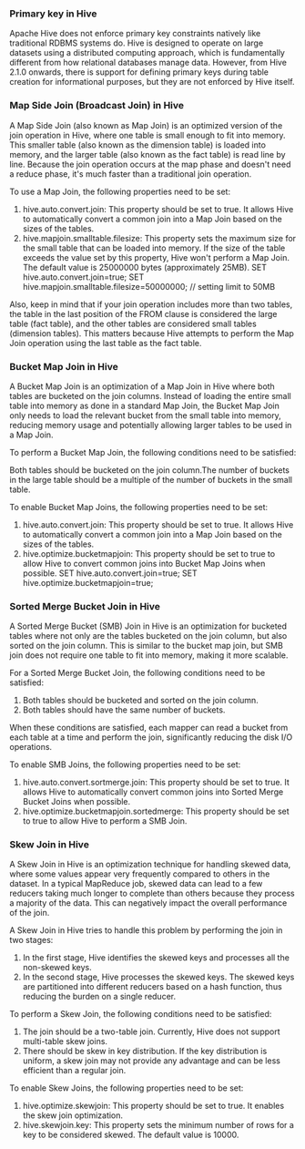 

### **Primary key in Hive**

Apache Hive does not enforce primary key constraints natively like traditional RDBMS systems do. Hive is designed to operate on large datasets using a distributed computing approach, which is fundamentally different from how relational databases manage data.
However, from Hive 2.1.0 onwards, there is support for defining primary keys during table creation for informational purposes, but they are not enforced by Hive itself.


### **Map Side Join (Broadcast Join) in Hive**

A Map Side Join (also known as Map Join) is an optimized version of the join operation in Hive, where one table is small enough to fit into memory. This smaller table (also known as the dimension table) is loaded into memory, and the larger table (also known as the fact table) is read line by line. Because the join operation occurs at the map phase and doesn't need a reduce phase, it's much faster than a traditional join operation.

To use a Map Join, the following properties need to be set:

 1. hive.auto.convert.join: This property should be set to true. It allows Hive to automatically convert a common join into a Map Join based on the sizes of the tables.
 2. hive.mapjoin.smalltable.filesize: This property sets the maximum size for the small table that can be loaded into memory. If the size of the table exceeds the value set by this property, Hive won't perform a Map Join. The default value is 25000000 bytes (approximately 25MB).
    SET hive.auto.convert.join=true;
    SET hive.mapjoin.smalltable.filesize=50000000;  // setting limit to 50MB

Also, keep in mind that if your join operation includes more than two tables, the table in the last position of the FROM clause is considered the large table (fact table), and the other tables are considered small tables 
(dimension tables). This matters because Hive attempts to perform the Map Join operation using the last table as the fact table.

### **Bucket Map Join in Hive**
A Bucket Map Join is an optimization of a Map Join in Hive where both tables are bucketed on the join columns. Instead of loading the entire small table into memory as done in a standard Map Join, the Bucket Map Join only needs to load the relevant bucket from the small table into memory, reducing memory usage and potentially allowing larger tables to be used in a Map Join.

To perform a Bucket Map Join, the following conditions need to be satisfied:

Both tables should be bucketed on the join column.The number of buckets in the large table should be a multiple of the number of buckets in the small table.

To enable Bucket Map Joins, the following properties need to be set:

 1. hive.auto.convert.join: This property should be set to true. It allows Hive to automatically convert a common join into a Map Join based on the sizes of the tables.
 2. hive.optimize.bucketmapjoin: This property should be set to true to allow Hive to convert common joins into Bucket Map Joins when possible.
    SET hive.auto.convert.join=true;
    SET hive.optimize.bucketmapjoin=true;

### **Sorted Merge Bucket Join in Hive**

A Sorted Merge Bucket (SMB) Join in Hive is an optimization for bucketed tables where not only are the tables bucketed on the join column, but also sorted on the join column. This is similar to the bucket map join, but SMB join does not require one table to fit into memory, making it more scalable.

For a Sorted Merge Bucket Join, the following conditions need to be satisfied:

1. Both tables should be bucketed and sorted on the join column.
2. Both tables should have the same number of buckets.


When these conditions are satisfied, each mapper can read a bucket from each table at a time and perform the join, significantly reducing the disk I/O operations.

To enable SMB Joins, the following properties need to be set:

 1. hive.auto.convert.sortmerge.join: This property should be set to true. It allows Hive to automatically convert common joins into Sorted Merge Bucket Joins when possible.
 2. hive.optimize.bucketmapjoin.sortedmerge: This property should be set to true to allow Hive to perform a SMB Join.


### **Skew Join in Hive**

A Skew Join in Hive is an optimization technique for handling skewed data, where some values appear very frequently compared to others in the dataset. In a typical MapReduce job, skewed data can lead to a few reducers taking much longer to complete than others because they process a majority of the data. This can negatively impact the overall performance of the join.

A Skew Join in Hive tries to handle this problem by performing the join in two stages:

1. In the first stage, Hive identifies the skewed keys and processes all the non-skewed keys.
2. In the second stage, Hive processes the skewed keys. The skewed keys are partitioned into different reducers based on a hash function, thus reducing the burden on a single reducer.

To perform a Skew Join, the following conditions need to be satisfied:

1. The join should be a two-table join. Currently, Hive does not support multi-table skew joins.
2. There should be skew in key distribution. If the key distribution is uniform, a skew join may not provide any advantage and can be less efficient than a regular join.


To enable Skew Joins, the following properties need to be set:

 1. hive.optimize.skewjoin: This property should be set to true. It enables the skew join optimization.
 2. hive.skewjoin.key: This property sets the minimum number of rows for a key to be considered skewed. The default value is 10000.